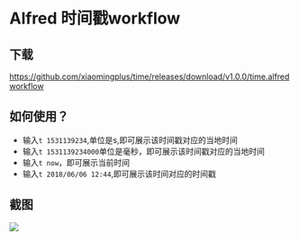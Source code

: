 # Alfred 时间戳workflow

## 下载

<https://github.com/xiaomingplus/time/releases/download/v1.0.0/time.alfredworkflow>

## 如何使用？


- 输入```t 1531139234```,单位是s,即可展示该时间戳对应的当地时间
- 输入```t 1531139234000```单位是毫秒，即可展示该时间戳对应的当地时间
- 输入```t now```，即可展示当前时间
- 输入```t 2018/06/06 12:44```,即可展示该时间对应的时间戳

## 截图

![](https://ws2.sinaimg.cn/large/006tNc79gy1ft3vw4eq9ej30v60bo40c.jpg)